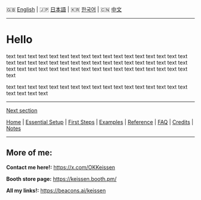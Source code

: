 🇬🇧 [English](2.md) | 🇯🇵 [日本語](2.ja.md) | 🇰🇷 [한국어](2.ko.md) | 🇨🇳 [中文](2.zh.md)

---

# Hello

text text text text text text text text text text text text text text text text text text text text text text text text text text text text text 
text text text text text text text text 
text text text text text text text text text text text text text text text 

text text text text text text text text text text text text text text text text text text text text text 

---

[Next section](2.md)

[Home](../README.md) | [Essential Setup](1.md) | [First Steps](2.md) | [Examples](3.md) | [Reference](4.md) | [FAQ](5.md) | [Credits](6.md) | [Notes](7.md) 

---

## More of me:  

**Contact me here!:** https://x.com/OKKeissen

**Booth store page:** https://keissen.booth.pm/

**All my links!:** https://beacons.ai/keissen
